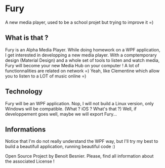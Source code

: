 # Fury
A new media player, used to be a school projet but trying to improve it =)

## What is that ?
Fury is an Alpha Media Player. While doing homework on a WPF application, I get interested in developping a new media player.
With a comptemporary design (Material Design) and a whole set of tools to listen and watch media, Fury will become your new Media Hub on your computer !
A lot of functionnalities are related on network =) Yeah, like Clementine which allow you to listen to a LOT of music online =)

## Technology
Fury will be an WPF application. Nop, I will not build a Linux version, only Windows will be compatible. (What ? iOS ? What's that ?)
Well, if developpement goes well, maybe we will export Fury...

## Informations
Notice that I'm do not really understand the WPF way, but I'll try my best to build a beautifull application, running beautiful code :)

Open Source Project by Benoit Besnier.
Please, find all information about the associated License !
